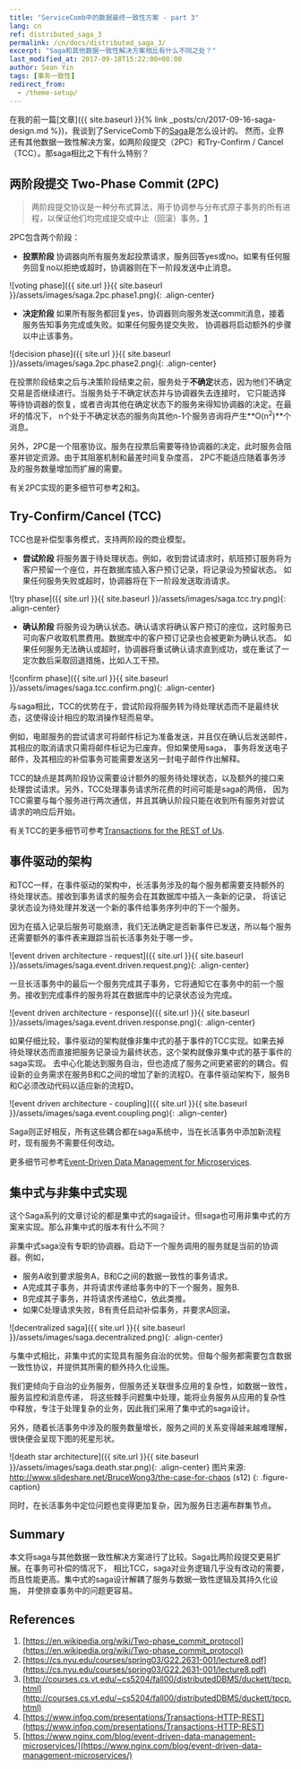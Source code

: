 ```yaml
---
title: "ServiceComb中的数据最终一致性方案 - part 3"
lang: cn
ref: distributed_saga_3
permalink: /cn/docs/distributed_saga_3/
excerpt: "Saga和其他数据一致性解决方案相比有什么不同之处？"
last_modified_at: 2017-09-18T15:22:00+08:00
author: Sean Yin
tags: [事务一致性]
redirect_from:
  - /theme-setup/
---
```


在我的前一篇[文章]({{ site.baseurl }}{% link _posts/cn/2017-09-16-saga-design.md %})，我谈到了ServiceComb下的[Saga][1]是怎么设计的。
然而，业界还有其他数据一致性解决方案，如两阶段提交（2PC）和Try-Confirm / Cancel（TCC）。那saga相比之下有什么特别？

## 两阶段提交 Two-Phase Commit (2PC)
>两阶段提交协议是一种分布式算法，用于协调参与分布式原子事务的所有进程，以保证他们均完成提交或中止（回滚）事务。[1]

2PC包含两个阶段：
* **投票阶段** 协调器向所有服务发起投票请求，服务回答yes或no。如果有任何服务回复no以拒绝或超时，协调器则在下一阶段发送中止消息。

![voting phase]({{ site.url }}{{ site.baseurl }}/assets/images/saga.2pc.phase1.png){: .align-center}

* **决定阶段** 如果所有服务都回复yes，协调器则向服务发送commit消息，接着服务告知事务完成或失败。如果任何服务提交失败，
协调器将启动额外的步骤以中止该事务。

![decision phase]({{ site.url }}{{ site.baseurl }}/assets/images/saga.2pc.phase2.png){: .align-center}

在投票阶段结束之后与决策阶段结束之前，服务处于**不确定**状态，因为他们不确定交易是否继续进行。当服务处于不确定状态并与协调器失去连接时，
它只能选择等待协调器的恢复，或者咨询其他在确定状态下的服务来得知协调器的决定。在最坏的情况下，
n个处于不确定状态的服务向其他n-1个服务咨询将产生**O(n<sup>2</sup>)**个消息。

另外，2PC是一个阻塞协议。服务在投票后需要等待协调器的决定，此时服务会阻塞并锁定资源。由于其阻塞机制和最差时间复杂度高，
2PC不能适应随着事务涉及的服务数量增加而扩展的需要。

有关2PC实现的更多细节可参考[2]和[3]。

## Try-Confirm/Cancel (TCC)
TCC也是补偿型事务模式，支持两阶段的商业模型。
* **尝试阶段** 将服务置于待处理状态。例如，收到尝试请求时，航班预订服务将为客户预留一个座位，并在数据库插入客户预订记录，将记录设为预留状态。
如果任何服务失败或超时，协调器将在下一阶段发送取消请求。

![try phase]({{ site.url }}{{ site.baseurl }}/assets/images/saga.tcc.try.png){: .align-center}

* **确认阶段** 将服务设为确认状态。确认请求将确认客户预订的座位，这时服务已可向客户收取机票费用。数据库中的客户预订记录也会被更新为确认状态。
如果任何服务无法确认或超时，协调器将重试确认请求直到成功，或在重试了一定次数后采取回退措施，比如人工干预。

![confirm phase]({{ site.url }}{{ site.baseurl }}/assets/images/saga.tcc.confirm.png){: .align-center}

与saga相比，TCC的优势在于，尝试阶段将服务转为待处理状态而不是最终状态，这使得设计相应的取消操作轻而易举。

例如，电邮服务的尝试请求可将邮件标记为准备发送，并且仅在确认后发送邮件，其相应的取消请求只需将邮件标记为已废弃。但如果使用saga，
事务将发送电子邮件，及其相应的补偿事务可能需要发送另一封电子邮件作出解释。

TCC的缺点是其两阶段协议需要设计额外的服务待处理状态，以及额外的接口来处理尝试请求。另外，TCC处理事务请求所花费的时间可能是saga的两倍，
因为TCC需要与每个服务进行两次通信，并且其确认阶段只能在收到所有服务对尝试请求的响应后开始。

有关TCC的更多细节可参考[Transactions for the REST of Us][4].

## 事件驱动的架构
和TCC一样，在事件驱动的架构中，长活事务涉及的每个服务都需要支持额外的待处理状态。接收到事务请求的服务会在其数据库中插入一条新的记录，
将该记录状态设为待处理并发送一个新的事件给事务序列中的下一个服务。
 
因为在插入记录后服务可能崩溃，我们无法确定是否新事件已发送，所以每个服务还需要额外的事件表来跟踪当前长活事务处于哪一步。

![event driven architecture - request]({{ site.url }}{{ site.baseurl }}/assets/images/saga.event.driven.request.png){: .align-center}

一旦长活事务中的最后一个服务完成其子事务，它将通知它在事务中的前一个服务。接收到完成事件的服务将其在数据库中的记录状态设为完成。

![event driven architecture - response]({{ site.url }}{{ site.baseurl }}/assets/images/saga.event.driven.response.png){: .align-center}

如果仔细比较，事件驱动的架构就像非集中式的基于事件的TCC实现。如果去掉待处理状态而直接把服务记录设为最终状态，这个架构就像非集中式的基于事件的saga实现。
去中心化能达到服务自治，但也造成了服务之间更紧密的的耦合。假设新的业务需求在服务B和C之间的增加了新的流程D。在事件驱动架构下，服务B和C必须改动代码以适应新的流程D。

![event driven architecture - coupling]({{ site.url }}{{ site.baseurl }}/assets/images/saga.event.coupling.png){: .align-center}

Saga则正好相反，所有这些耦合都在saga系统中，当在长活事务中添加新流程时，现有服务不需要任何改动。

更多细节可参考[Event-Driven Data Management for Microservices][5].

## 集中式与非集中式实现
这个Saga系列的文章讨论的都是集中式的saga设计。但saga也可用非集中式的方案来实现。那么非集中式的版本有什么不同？

非集中式saga没有专职的协调器。启动下一个服务调用的服务就是当前的协调器。例如，
* 服务A收到要求服务A，B和C之间的数据一致性的事务请求。
* A完成其子事务，并将请求传递给事务中的下一个服务，服务B.
* B完成其子事务，并将请求传递给C，依此类推。
* 如果C处理请求失败，B有责任启动补偿事务，并要求A回滚。

![decentralized saga]({{ site.url }}{{ site.baseurl }}/assets/images/saga.decentralized.png){: .align-center}

与集中式相比，非集中式的实现具有服务自治的优势。但每个服务都需要包含数据一致性协议，并提供其所需的额外持久化设施。

我们更倾向于自治的业务服务，但服务还关联很多应用的复杂性，如数据一致性，服务监控和消息传递，
将这些棘手问题集中处理，能将业务服务从应用的复杂性中释放，专注于处理复杂的业务，因此我们采用了集中式的saga设计。

另外，随着长活事务中涉及的服务数量增长，服务之间的关系变得越来越难理解，很快便会呈现下图的死星形状。

![death star architecture]({{ site.url }}{{ site.baseurl }}/assets/images/saga.death.star.png){: .align-center}
图片来源: http://www.slideshare.net/BruceWong3/the-case-for-chaos (s12)
{: .figure-caption}

同时，在长活事务中定位问题也变得更加复杂，因为服务日志遍布群集节点。

## Summary
本文将saga与其他数据一致性解决方案进行了比较。Saga比两阶段提交更易扩展。在事务可补偿的情况下，
相比TCC，saga对业务逻辑几乎没有改动的需要，而且性能更高。集中式的saga设计解耦了服务与数据一致性逻辑及其持久化设施，
并使排查事务中的问题更容易。

## References
1. [https://en.wikipedia.org/wiki/Two-phase_commit_protocol](https://en.wikipedia.org/wiki/Two-phase_commit_protocol)
1. [https://cs.nyu.edu/courses/spring03/G22.2631-001/lecture8.pdf](https://cs.nyu.edu/courses/spring03/G22.2631-001/lecture8.pdf)
1. [http://courses.cs.vt.edu/~cs5204/fall00/distributedDBMS/duckett/tpcp.html](http://courses.cs.vt.edu/~cs5204/fall00/distributedDBMS/duckett/tpcp.html)
1. [https://www.infoq.com/presentations/Transactions-HTTP-REST](https://www.infoq.com/presentations/Transactions-HTTP-REST)
1. [https://www.nginx.com/blog/event-driven-data-management-microservices/](https://www.nginx.com/blog/event-driven-data-management-microservices/)

[1]:https://en.wikipedia.org/wiki/Two-phase_commit_protocol
[2]:https://cs.nyu.edu/courses/spring03/G22.2631-001/lecture8.pdf
[3]:http://courses.cs.vt.edu/~cs5204/fall00/distributedDBMS/duckett/tpcp.html
[4]:https://www.infoq.com/presentations/Transactions-HTTP-REST
[5]:https://www.nginx.com/blog/event-driven-data-management-microservices/
